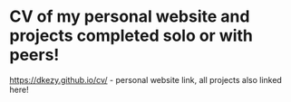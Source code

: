 # CV of my personal website and projects completed solo or with peers! 

https://dkezy.github.io/cv/ - personal website link, all projects also linked here!
